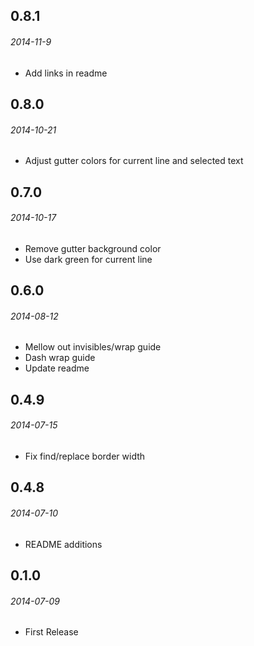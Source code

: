 ## 0.8.1
###### 2014-11-9
* Add links in readme

## 0.8.0
###### 2014-10-21
* Adjust gutter colors for current line and selected text

## 0.7.0
###### 2014-10-17
* Remove gutter background color
* Use dark green for current line

## 0.6.0
###### 2014-08-12
* Mellow out invisibles/wrap guide
* Dash wrap guide
* Update readme

## 0.4.9
###### 2014-07-15
* Fix find/replace border width

## 0.4.8
###### 2014-07-10
* README additions

## 0.1.0
###### 2014-07-09
* First Release
